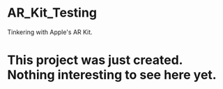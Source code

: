 # AR_Kit_Testing
Tinkering with Apple's AR Kit.

# This project was just created. Nothing interesting to see here yet.
